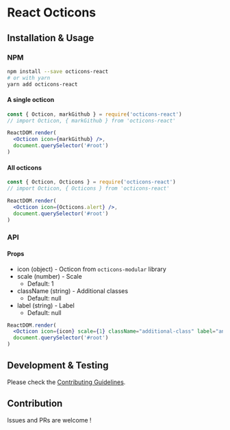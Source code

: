 # React Octicons
## Installation & Usage
### NPM
```bash
npm install --save octicons-react
# or with yarn
yarn add octicons-react
```

#### A single octicon
```jsx
const { Octicon, markGithub } = require('octicons-react')
// import Octicon, { markGithub } from 'octicons-react'

ReactDOM.render(
  <Octicon icon={markGithub} />,
  document.querySelector('#root')
)
```
#### All octicons
```jsx
const { Octicon, Octicons } = require('octicons-react')
// import Octicon, { Octicons } from 'octicons-react'

ReactDOM.render(
  <Octicon icon={Octicons.alert} />,
  document.querySelector('#root')
)
```

### API
#### Props

+ icon (object) - Octicon from `octicons-modular` library
+ scale (number) - Scale
    + Default: 1
+ className (string) - Additional classes
    + Default: null
+ label (string) - Label
    + Default: null

```jsx
ReactDOM.render(
  <Octicon icon={icon} scale={1} className="additional-class" label="another label" />,
  document.querySelector('#root')
)
```

## Development & Testing
Please check the [Contributing Guidelines](https://github.com/hiendv/octicons-modular/blob/master/CONTRIBUTING.md).

## Contribution
Issues and PRs are welcome !
